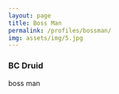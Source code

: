 ```yaml
---
layout: page
title: Boss Man
permalink: /profiles/bossman/
img: assets/img/5.jpg
---
```


### BC Druid

<div class="profile">

boss man

</div>
